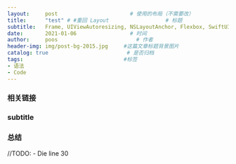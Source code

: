 ```yaml
---
layout:     post                       # 使用的布局（不需要改）
title:      "test" # #重回 Layout                  # 标题
subtitle:   Frame, UIViewAutoresizing, NSLayoutAnchor, Flexbox, SwiftUI, FlutterUI, VFL            #副标题
date:       2021-01-06                 # 时间
author:     poos                         # 作者
header-img: img/post-bg-2015.jpg     #这篇文章标题背景图片
catalog: true                         # 是否归档
tags:                                #标签
- 语法
- Code
---
```


### 相关链接

### subtitle

### 总结


//TODO: - Die line 30
